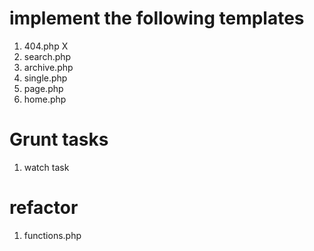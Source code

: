 # implement the following templates

1. 404.php X
2. search.php
3. archive.php
4. single.php
5. page.php
6. home.php

# Grunt tasks

1. watch task

# refactor

1. functions.php
